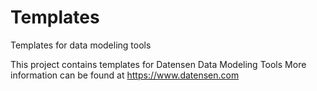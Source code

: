 # Templates
Templates for data modeling tools

This project contains templates for Datensen Data Modeling Tools
More information can be found at https://www.datensen.com
